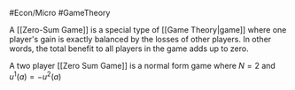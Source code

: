 #Econ/Micro #GameTheory 

A [[Zero-Sum Game]] is a special type of [[Game Theory|game]] where one player's gain is exactly balanced by the losses of other players. In other words, the total benefit to all players in the game adds up to zero.

A two player [[Zero Sum Game]] is a normal form game where $N=2$ and $u^1(a) = -u^2(a)$

